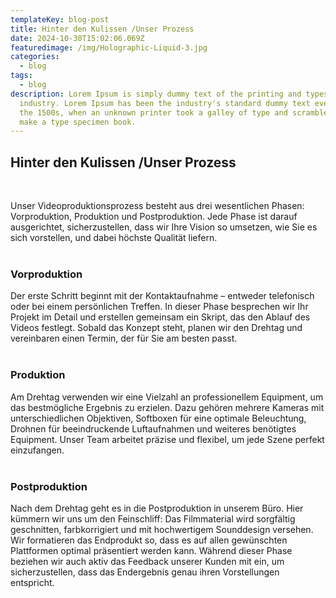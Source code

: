 ```yaml
---
templateKey: blog-post
title: Hinter den Kulissen /Unser Prozess
date: 2024-10-30T15:02:06.069Z
featuredimage: /img/Holographic-Liquid-3.jpg
categories:
  - blog
tags:
  - blog
description: Lorem Ipsum is simply dummy text of the printing and typesetting
  industry. Lorem Ipsum has been the industry's standard dummy text ever since
  the 1500s, when an unknown printer took a galley of type and scrambled it to
  make a type specimen book.
---
```

## Hinter den Kulissen /Unser Prozess
<br>

Unser Videoproduktionsprozess besteht aus drei wesentlichen Phasen: Vorproduktion, Produktion und Postproduktion. Jede Phase ist darauf ausgerichtet, sicherzustellen, dass wir Ihre Vision so umsetzen, wie Sie es sich vorstellen, und dabei höchste Qualität liefern.
<br> <br>

### Vorproduktion

Der erste Schritt beginnt mit der Kontaktaufnahme – entweder telefonisch oder bei einem persönlichen Treffen. In dieser Phase besprechen wir Ihr Projekt im Detail und erstellen gemeinsam ein Skript, das den Ablauf des Videos festlegt. Sobald das Konzept steht, planen wir den Drehtag und vereinbaren einen Termin, der für Sie am besten passt.
<br> <br>

### Produktion

Am Drehtag verwenden wir eine Vielzahl an professionellem Equipment, um das bestmögliche Ergebnis zu erzielen. Dazu gehören mehrere Kameras mit unterschiedlichen Objektiven, Softboxen für eine optimale Beleuchtung, Drohnen für beeindruckende Luftaufnahmen und weiteres benötigtes Equipment. Unser Team arbeitet präzise und flexibel, um jede Szene perfekt einzufangen.
<br> <br>

### Postproduktion

Nach dem Drehtag geht es in die Postproduktion in unserem Büro. Hier kümmern wir uns um den Feinschliff: Das Filmmaterial wird sorgfältig geschnitten, farbkorrigiert und mit hochwertigem Sounddesign versehen. Wir formatieren das Endprodukt so, dass es auf allen gewünschten Plattformen optimal präsentiert werden kann. Während dieser Phase beziehen wir auch aktiv das Feedback unserer Kunden mit ein, um sicherzustellen, dass das Endergebnis genau ihren Vorstellungen entspricht.
